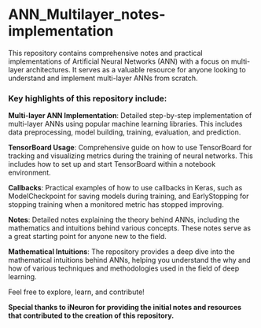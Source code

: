# ANN_Multilayer_notes-implementation

This repository contains comprehensive notes and practical implementations of Artificial Neural Networks (ANN) with a focus on multi-layer architectures. It serves as a valuable resource for anyone looking to understand and implement multi-layer ANNs from scratch.

### Key highlights of this repository include:

**Multi-layer ANN Implementation**: Detailed step-by-step implementation of multi-layer ANNs using popular machine learning libraries. This includes data preprocessing, model building, training, evaluation, and prediction.

**TensorBoard Usage**: Comprehensive guide on how to use TensorBoard for tracking and visualizing metrics during the training of neural networks. This includes how to set up and start TensorBoard within a notebook environment.

**Callbacks**: Practical examples of how to use callbacks in Keras, such as ModelCheckpoint for saving models during training, and EarlyStopping for stopping training when a monitored metric has stopped improving.

**Notes**: Detailed notes explaining the theory behind ANNs, including the mathematics and intuitions behind various concepts. These notes serve as a great starting point for anyone new to the field.

**Mathematical Intuitions**: The repository provides a deep dive into the mathematical intuitions behind ANNs, helping you understand the why and how of various techniques and methodologies used in the field of deep learning.

Feel free to explore, learn, and contribute!

**Special thanks to iNeuron for providing the initial notes and resources that contributed to the creation of this repository.**

